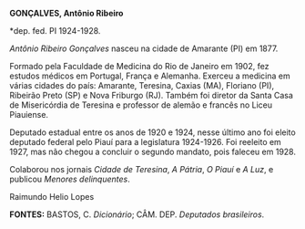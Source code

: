 **GONÇALVES, Antônio Ribeiro**

\*dep. fed. PI 1924-1928.

*Antônio Ribeiro Gonçalves* nasceu na cidade de Amarante (PI) em 1877.

Formado pela Faculdade de Medicina do Rio de Janeiro em 1902, fez
estudos médicos em Portugal, França e Alemanha. Exerceu a medicina em
várias cidades do país: Amarante, Teresina, Caxias (MA), Floriano (PI),
Ribeirão Preto (SP) e Nova Friburgo (RJ). Também foi diretor da Santa
Casa de Misericórdia de Teresina e professor de alemão e francês no
Liceu Piauiense.

Deputado estadual entre os anos de 1920 e 1924, nesse último ano foi
eleito deputado federal pelo Piauí para a legislatura 1924-1926. Foi
reeleito em 1927, mas não chegou a concluir o segundo mandato, pois
faleceu em 1928.

Colaborou nos jornais *Cidade de Teresina*, *A Pátria*, *O Piauí* e *A
Luz*, e publicou *Menores delinquentes*.

Raimundo Helio Lopes

**FONTES:** BASTOS, C. *Dicionário*; CÂM. DEP. *Deputados brasileiros*.
